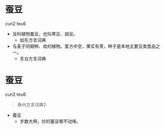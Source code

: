 # 蚕豆
cun2 teu6
+ 豆科植物蚕豆，也叫寒豆、胡豆。
  * 如东方言词典
+ 与麦子同期种、收的植物。茎方中空，果实有荚，种子是本地主要豆类食品之一。
  * 东台方言词典

# 蚕豆
cun2 teu6
> 泰州方言词典2
- 蚕豆
  - 岁数大啊，炒的蚕豆嚼不动唻。
